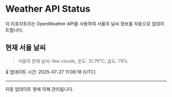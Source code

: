 
# Weather API Status

이 리포지토리는 OpenWeather API를 사용하여 서울의 날씨 정보를 자동으로 업데이트합니다.

## 현재 서울 날씨
> 서울의 현재 날씨: few clouds, 온도: 31.76°C, 습도: 79%

⏳ 업데이트 시간: 2025-07-27 11:08:18 (UTC)

---
자동 업데이트 봇에 의해 관리됩니다.
